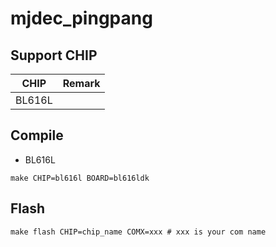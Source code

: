 # mjdec_pingpang


## Support CHIP

|      CHIP        | Remark |
|:----------------:|:------:|
|BL616L            |        |

## Compile

- BL616L

```
make CHIP=bl616l BOARD=bl616ldk
```

## Flash

```
make flash CHIP=chip_name COMX=xxx # xxx is your com name
```